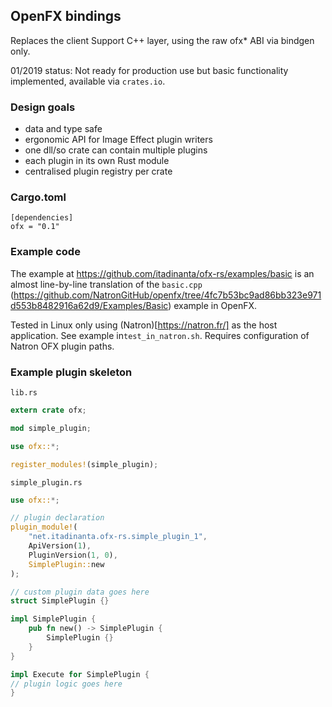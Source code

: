 ## OpenFX bindings

Replaces the client Support C++ layer, using the raw ofx* ABI via bindgen only.

01/2019 status: Not ready for production use but basic functionality implemented, available via `crates.io`. 

### Design goals

- data and type safe
- ergonomic API for Image Effect plugin writers
- one dll/so crate can contain multiple plugins
- each plugin in its own Rust module
- centralised plugin registry per crate

### Cargo.toml

```
[dependencies]
ofx = "0.1"
```

### Example code


The example at https://github.com/itadinanta/ofx-rs/examples/basic is an almost line-by-line translation of the `basic.cpp` (https://github.com/NatronGitHub/openfx/tree/4fc7b53bc9ad86bb323e971d553b8482916a62d9/Examples/Basic) example in OpenFX.

Tested in Linux only using (Natron)[https://natron.fr/] as the host application. See example in`test_in_natron.sh`. Requires configuration of Natron OFX plugin paths.

### Example plugin skeleton

`lib.rs`

```rust
extern crate ofx;

mod simple_plugin;

use ofx::*;

register_modules!(simple_plugin);
```

`simple_plugin.rs`

```rust
use ofx::*;

// plugin declaration
plugin_module!(
	"net.itadinanta.ofx-rs.simple_plugin_1",
	ApiVersion(1),
	PluginVersion(1, 0),
	SimplePlugin::new
);

// custom plugin data goes here
struct SimplePlugin {}

impl SimplePlugin {
	pub fn new() -> SimplePlugin {
		SimplePlugin {}
	}
}

impl Execute for SimplePlugin {
// plugin logic goes here
}


```